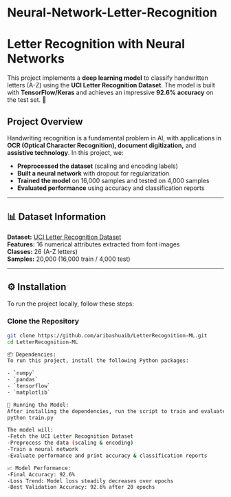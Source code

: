 # Neural-Network-Letter-Recognition
# Letter Recognition with Neural Networks

This project implements a **deep learning model** to classify handwritten letters (A-Z) using the **UCI Letter Recognition Dataset**. The model is built with **TensorFlow/Keras** and achieves an impressive **92.6% accuracy** on the test set. 🚀  

## Project Overview

Handwriting recognition is a fundamental problem in AI, with applications in **OCR (Optical Character Recognition), document digitization,** and **assistive technology**. In this project, we:  

- **Preprocessed the dataset** (scaling and encoding labels)  
- **Built a neural network** with dropout for regularization  
- **Trained the model** on 16,000 samples and tested on 4,000 samples  
- **Evaluated performance** using accuracy and classification reports  

---

## 📊 Dataset Information  

**Dataset:** [UCI Letter Recognition Dataset](https://archive.ics.uci.edu/ml/datasets/Letter+Recognition)  
**Features:** 16 numerical attributes extracted from font images  
**Classes:** 26 (A-Z letters)  
**Samples:** 20,000 (16,000 train / 4,000 test)  

---

## ⚙️ Installation  

To run the project locally, follow these steps:  

### **Clone the Repository**  
```sh
git clone https://github.com/aribashuaib/LetterRecognition-ML.git
cd LetterRecognition-ML

📦 Dependencies:
To run this project, install the following Python packages:

- `numpy`
- `pandas`
- `tensorflow`
- `matplotlib`

🚀 Running the Model:
After installing the dependencies, run the script to train and evaluate the model:
python train.py

The model will:
-Fetch the UCI Letter Recognition Dataset
-Preprocess the data (scaling & encoding)
-Train a neural network
-Evaluate performance and print accuracy & classification reports

📈 Model Performance:
-Final Accuracy: 92.6%
-Loss Trend: Model loss steadily decreases over epochs
-Best Validation Accuracy: 92.6% after 20 epochs



